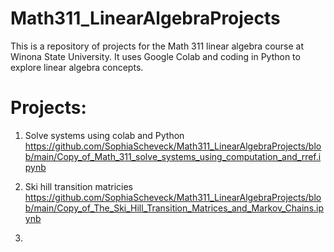 # Math311_LinearAlgebraProjects
This is a repository of projects for the Math 311 linear algebra course at Winona State University. It uses Google Colab and coding in Python to explore linear algebra concepts. 

# Projects:
1. Solve systems using colab and Python
   https://github.com/SophiaScheveck/Math311_LinearAlgebraProjects/blob/main/Copy_of_Math_311_solve_systems_using_computation_and_rref.ipynb

2. Ski hill transition matricies
   https://github.com/SophiaScheveck/Math311_LinearAlgebraProjects/blob/main/Copy_of_The_Ski_Hill_Transition_Matrices_and_Markov_Chains.ipynb

3.
